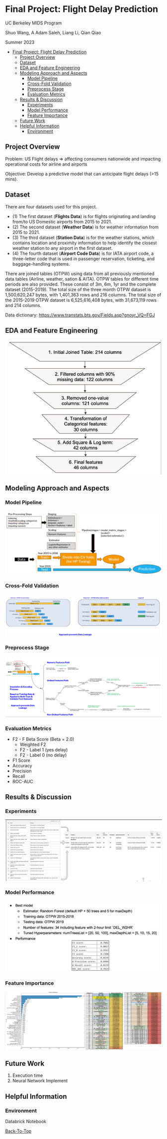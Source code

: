 # Final Project: Flight Delay Prediction

UC Berkeley MIDS Program 

Shuo Wang, A Adam Saleh, Liang Li, Qian Qiao

Summer 2023

- [Final Project: Flight Delay Prediction](#final-project-flight-delay-prediction)
  - [Project Overview](#project-overview)
  - [Dataset](#dataset)
  - [EDA and Feature Engineering](#EDA-and-Feature-Engineering)
  - [Modeling Approach and Aspects](#Modeling-Approach-and-Aspects)
    - [Model Pipeline](#model-pipeline)
    - [Cross-Fold Validation](#Cross-Fold-Validation)
    - [Preprocess Stage](#Preprocess-Stage)
    - [Evaluation Metrics](#Evaluation-Metrics)
  - [Results & Discussion](#Results-Discussion)
    - [Experiments](#Experiments)
    - [Model Performance](#Model-Performance)
    - [Feature Importance](#Feature-Importance)
  - [Future Work](#future-work)
  - [Helpful Information](#helpful-information)
    - [Environment](#environment)

## Project Overview

Problem: US Flight delays ⇒ affecting consumers nationwide and impacting operational costs for airline and airports

Objective: Develop a predictive model that can anticipate flight delays (>15 mins).

## Dataset
There are four datasets used for this project. 
- (1) The first dataset (**Flights Data**) is for flights originating and landing from/to US Domestic airports from 2015 to 2021. 
- (2) The second dataset (**Weather Data**) is for weather information from 2015 to 2021. 
- (3) The third dataset (**Station Data**) is for the weather stations, which contains location and proximity information to help identify the closest weather station to any airport in the first dataset. 
- (4) The fourth dataset (**Airport Code Data**) is for IATA airport code, a three-letter code that is used in passenger reservation, ticketing, and baggage-handling systems. 

There are joined tables (OTPW) using data from all previously mentioned data tables (Airline, weather, sation & AITA). OTPW tables for different time periods are also provided. These consist of 3m, 6m, 1yr and the complete dataset (2015-2019). The total size of the three month OTPW dataset is 1,500,620,247 bytes, with 1,401,363 rows and 216 columns. The total size of the 2015-2019 OTPW dataset is 6,525,616,408 bytes, with 31,673,119 rows and 214 columns.

Data dictionary: https://www.transtats.bts.gov/Fields.asp?gnoyr_VQ=FGJ
## EDA and Feature Engineering
![alt text](https://github.com/Shuo-Wang-UCBerkeley/2023-summer-assignment-W261-Flight-Delay-Prediction-Final_Project/blob/main/Images/EDA-Feature_Engineering.png)

## Modeling Approach and Aspects
### Model Pipeline
![alt text](https://github.com/Shuo-Wang-UCBerkeley/2023-summer-assignment-W261-Flight-Delay-Prediction-Final_Project/blob/main/Images/Model-Pipeline.png)

### Cross-Fold Validation
![alt text](https://github.com/Shuo-Wang-UCBerkeley/2023-summer-assignment-W261-Flight-Delay-Prediction-Final_Project/blob/main/Images/Cross-Fold-Validation.png)

### Preprocess Stage
![alt text](https://github.com/Shuo-Wang-UCBerkeley/2023-summer-assignment-W261-Flight-Delay-Prediction-Final_Project/blob/main/Images/Preprocess-Stage.png)

### Evaluation Metrics
- F2 - F Beta Score (Beta = 2.0)
    - Weighted F2
    - F2 - Label 1 (yes delay)
    - F2 - Label 0 (no  delay)
- F1 Score
- Accuracy
- Precision 
- Recall
- ROC-AUC

## Results & Discussion
### Experiments
![alt text](https://github.com/Shuo-Wang-UCBerkeley/2023-summer-assignment-W261-Flight-Delay-Prediction-Final_Project/blob/main/Images/Experiments.png)
### Model Performance
![alt text](https://github.com/Shuo-Wang-UCBerkeley/2023-summer-assignment-W261-Flight-Delay-Prediction-Final_Project/blob/main/Images/Model-Performance.png)
### Feature Importance
![alt text](https://github.com/Shuo-Wang-UCBerkeley/2023-summer-assignment-W261-Flight-Delay-Prediction-Final_Project/blob/main/Images/Feature-Importance.png)

## Future Work
1. Execution time  
2. Neural Network Implement

## Helpful Information
### Environment
Databrick Notebook

[Back-To-Top](#final-project-flight-delay-prediction)
